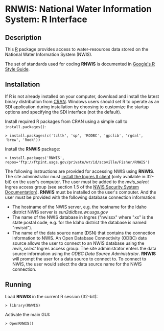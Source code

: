 RNWIS: National Water Information System: R Interface
=====================================================

Description
-----------

This [R](http://www.r-project.org/ "R") package provides access to
water-resources data stored on the National Water Information System (NWIS).

The set of standards used for coding **RNWIS** is documented in
[Google's R Style Guide](http://google-styleguide.googlecode.com/svn/trunk/google-r-style.html "Google's R Style Guide").


Installation
------------

If R is not already installed on your
computer, download and install the latest binary distribution from
[CRAN](http://cran.r-project.org/ "The Comprehensive R Archive Network").
Windows users should set R to operate as an SDI application during installation
by choosing to customize the startup options and specifying the SDI interface
(not the default).

Install required R packages from CRAN using a simple call to
`install.packages()`:

    > install.packages(c('tcltk', 'sp', 'RODBC', 'gpclib', 'rgdal', 'brew', 'Rook'))

Install the **RNWIS** package:

    > install.packages('RNWIS', repos='ftp://ftpint.usgs.gov/private/wr/id/scoville/Fisher/RNWIS')

The following instructions are provided for accessing NWIS using **RNWIS**.
The site administrator must
[install the Ingres II client](http://bwtst.usgs.gov/database/ingres/ "Ingres")
(only available in 32-bit) on the user's computer. The user must be added
to the *nwis_select* Ingres access group (see section 1.5 of the
[NWIS Security System Documentation](http://nwis.usgs.gov/nwisdocs4_2/nwis_security.pdf "NWIS Security")).
**RNWIS** must be installed on the user's computer.
And the user must be provided with the following database connection
information:

+   The hostname of the NWIS server, e.g. the hostname for
    the Idaho district NWIS server is *sun2didbse.wr.usgs.gov*
+   The name of the NWIS database in Ingres ("nwisxx" where "xx"
    is the state postal code, e.g. for the Idaho district the database is named
    "nwisid").
+   The name of the data source name (DSN) that contains the
    connection information to NWIS. An Open Database Connectivity (ODBC) data
    source allows the user to connect to an NWIS database using the
    *nwis_select* Ingres access group. The site administrator enters the data
    source information using the *ODBC Data Source Administrator*.
    **RNWIS** will prompt the user for a data source to connect to. To connect to
    NWIS, the user would select the data source name for the
    NWIS connection.

Running
-------

Load **RNWIS** in the current R session (32-bit):

    > library(RNWIS)

Activate the main GUI:

    > OpenRNWIS()
